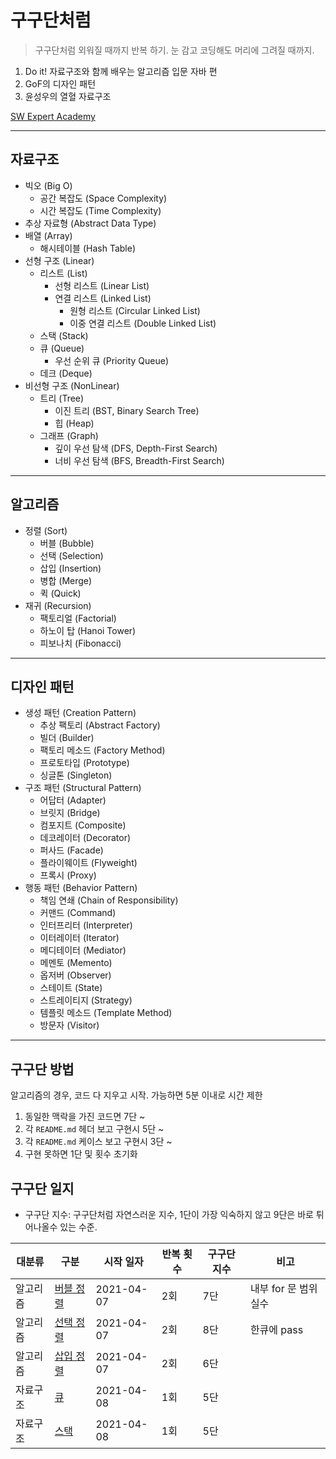 # 구구단처럼

> 구구단처럼 외워질 때까지 반복 하기. 눈 감고 코딩해도 머리에 그려질 때까지.

1. Do it! 자료구조와 함께 배우는 알고리즘 입문 자바 편
2. GoF의 디자인 패턴
3. 윤성우의 열혈 자료구조

[SW Expert Academy](https://swexpertacademy.com/main/main.do)

- - -

## 자료구조

- 빅오 (Big O)
    - 공간 복잡도 (Space Complexity)
    - 시간 복잡도 (Time Complexity)
- 추상 자료형 (Abstract Data Type)
- 배열 (Array)
    - 해시테이블 (Hash Table)
- 선형 구조 (Linear)
    - 리스트 (List)
        - 선형 리스트 (Linear List)
        - 연결 리스트 (Linked List)
            - 원형 리스트 (Circular Linked List)
            - 이중 연결 리스트 (Double Linked List)
    - 스택 (Stack)
    - 큐 (Queue)
        - 우선 순위 큐 (Priority Queue)
    - 데크 (Deque)
- 비선형 구조 (NonLinear)
    - 트리 (Tree)
        - 이진 트리 (BST, Binary Search Tree)
        - 힙 (Heap)
    - 그래프 (Graph)
        - 깊이 우선 탐색 (DFS, Depth-First Search)
        - 너비 우선 탐색 (BFS, Breadth-First Search)

- - -

## 알고리즘

- 정렬 (Sort)
    - 버블 (Bubble)
    - 선택 (Selection)
    - 삽입 (Insertion)
    - 병합 (Merge)
    - 퀵 (Quick)
- 재귀 (Recursion)
    - 팩토리얼 (Factorial)
    - 하노이 탑 (Hanoi Tower)
    - 피보나치 (Fibonacci)

- - -

## 디자인 패턴

- 생성 패턴 (Creation Pattern)
    - 추상 팩토리 (Abstract Factory)
    - 빌더 (Builder)
    - 팩토리 메소드 (Factory Method)
    - 프로토타입 (Prototype)
    - 싱글톤 (Singleton)
- 구조 패턴 (Structural Pattern)
    - 어답터 (Adapter)
    - 브릿지 (Bridge)
    - 컴포지트 (Composite)
    - 데코레이터 (Decorator)
    - 퍼사드 (Facade)
    - 플라이웨이트 (Flyweight)
    - 프록시 (Proxy)
- 행동 패턴 (Behavior Pattern)
    - 책임 연쇄 (Chain of Responsibility)
    - 커맨드 (Command)
    - 인터프리터 (Interpreter)
    - 이터레이터 (Iterator)
    - 메디테이터 (Mediator)
    - 메멘토 (Memento)
    - 옵저버 (Observer)
    - 스테이트 (State)
    - 스트레이티지 (Strategy)
    - 템플릿 메소드 (Template Method)
    - 방문자 (Visitor)

- - -

## 구구단 방법

알고리즘의 경우, 코드 다 지우고 시작. 가능하면 5분 이내로 시간 제한

1. 동일한 맥락을 가진 코드면 7단 ~
2. 각 `README.md` 헤더 보고 구현시 5단 ~
3. 각 `README.md` 케이스 보고 구현시 3단 ~
4. 구현 못하면 1단 및 횟수 초기화

## 구구단 일지

- 구구단 지수: 구구단처럼 자연스러운 지수, 1단이 가장 익숙하지 않고 9단은 바로 튀어나올수 있는 수준.

| 대분류 | 구분 | 시작 일자 | 반복 횟수 | 구구단 지수 | 비고 |
| --- | --- | --- | --- | --- | --- |
| 알고리즘 | [버블 정렬](https://github.com/psbin2017/like-multiplication-table/blob/master/src/main/java/com/multiplication/algorithm/sort/bubble/README.md) | 2021-04-07 | 2회 | 7단 | 내부 for 문 범위 실수 |
| 알고리즘 | [선택 정렬](https://github.com/psbin2017/like-multiplication-table/blob/master/src/main/java/com/multiplication/algorithm/sort/selection/README.md) | 2021-04-07 | 2회 | 8단 | 한큐에 pass |
| 알고리즘 | [삽입 정렬](https://github.com/psbin2017/like-multiplication-table/blob/master/src/main/java/com/multiplication/algorithm/sort/insertion/README.md) | 2021-04-07 | 2회 | 6단 | |
| 자료구조 | [큐](https://github.com/psbin2017/like-multiplication-table/blob/master/src/main/java/com/multiplication/datastructure/linear/queue/README.md) | 2021-04-08 | 1회 | 5단 | |
| 자료구조 | [스택](https://github.com/psbin2017/like-multiplication-table/blob/master/src/main/java/com/multiplication/datastructure/linear/stack/README.md) | 2021-04-08 | 1회 | 5단 | |
